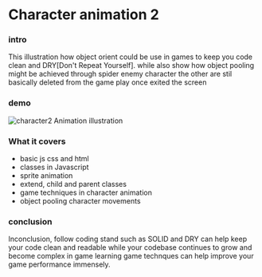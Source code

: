 # Character animation 2

### intro

This illustration how object orient could be use in games to keep you code clean and DRY[Don't Repeat Yourself]. while also show how object pooling might be achieved through spider enemy character the other are stil basically deleted from the game play once exited the screen

### demo

<div>
<!-- images go here -->

<img src="./illustration.gif" alt="character2 Animation illustration"/>

</div>

### What it covers

- basic js css and html
- classes in Javascript
- sprite animation
- extend, child and parent classes
- game techniques in character animation
- object pooling character movements

### conclusion

Inconclusion, follow coding stand such as SOLID and DRY can help keep your code clean and readable while your codebase continues to grow and become complex in game learning game technques can help improve your game performance immensely.
